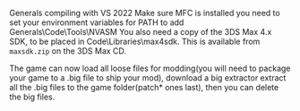Generals compiling with VS 2022
Make sure MFC is installed
you need to set your environment variables for PATH to add Generals\Code\Tools\NVASM
You also need a copy of the 3DS Max 4.x SDK, to be placed in Code\Libraries\max4sdk. This is available from `maxsdk.zip` on the 3DS Max CD.

The game can now load all loose files for modding(you will need to package your game to a .big file to ship your mod), download a big extractor extract all the .big files to the game folder(patch* ones last),
then you can delete the big files.  

